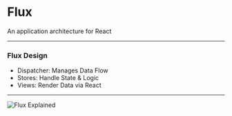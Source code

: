 # Flux 

An application architecture for React

---

### Flux Design

- Dispatcher: Manages Data Flow
- Stores: Handle State & Logic
- Views: Render Data via React

---

![Flux Explained](https://github.com/zekelabs/machine-learning-for-beginners/blob/master/awantik.jpg?raw=true)